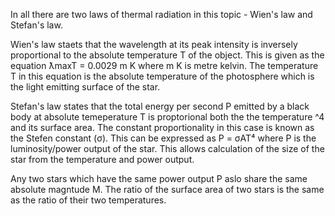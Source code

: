 In all there are two laws of thermal radiation in this topic - Wien's law and Stefan's law.

Wien's law staets that the wavelength at its peak intensity is inversely proportional to the absolute temperature T of the object. This is given as the equation ƛmaxT = 0.0029 m K where m K is metre kelvin. The temperature T in this equation is the absolute temperature of the photosphere which is the light emitting surface of the star.

Stefan's law states that the total energy per second P emitted by a black body at absolute temeperature T is proptorional both the the temperature ^4 and its surface area. The constant proportionality in this case is known as the Stefen constant (σ). This can be expressed as P = σAT⁴ where P is the luminosity/power output of the star. This allows calculation of the size of the star from the temperature and power output.

Any two stars which have the same power output P aslo share the same absolute magntude M. The ratio of the surface area of two stars is the same as the ratio of their two temperatures.